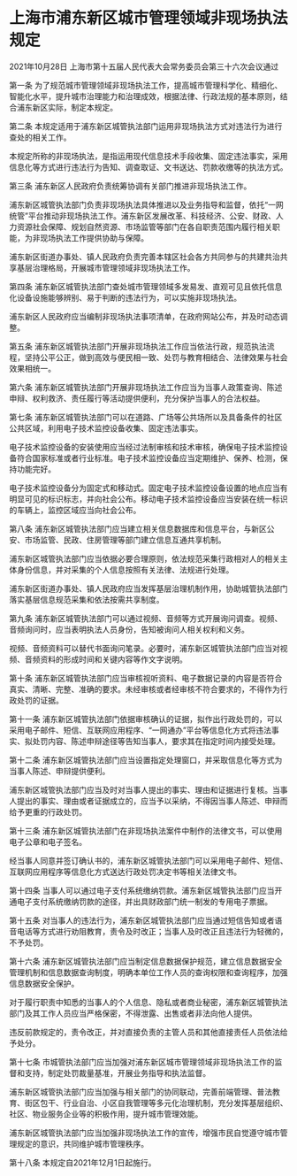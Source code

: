 # 上海市浦东新区城市管理领域非现场执法规定

2021年10月28日 上海市第十五届人民代表大会常务委员会第三十六次会议通过

<!-- INFO END -->

第一条 为了规范城市管理领域非现场执法工作，提高城市管理科学化、精细化、智能化水平，提升城市治理能力和治理成效，根据法律、行政法规的基本原则，结合浦东新区实际，制定本规定。

第二条 本规定适用于浦东新区城管执法部门运用非现场执法方式对违法行为进行查处的相关工作。

本规定所称的非现场执法，是指运用现代信息技术手段收集、固定违法事实，采用信息化等方式进行违法行为告知、调查取证、文书送达、罚款收缴等的执法方式。

第三条 浦东新区人民政府负责统筹协调有关部门推进非现场执法工作。

浦东新区城管执法部门负责非现场执法具体推进以及业务指导和监督，依托“一网统管”平台推动非现场执法工作。浦东新区发展改革、科技经济、公安、财政、人力资源社会保障、规划自然资源、市场监管等部门在各自职责范围内履行相关职能，为非现场执法工作提供协助与保障。

浦东新区街道办事处、镇人民政府负责完善本辖区社会各方共同参与的共建共治共享基层治理格局，开展城市管理领域非现场执法工作。

第四条 浦东新区城管执法部门查处城市管理领域多发易发、直观可见且依托信息化设备设施能够辨别、易于判断的违法行为，可以实施非现场执法。

浦东新区人民政府应当编制非现场执法事项清单，在政府网站公布，并及时动态调整。

第五条 浦东新区城管执法部门开展非现场执法工作应当依法行政，规范执法流程，坚持公平公正，做到高效与便民相一致、处罚与教育相结合、法律效果与社会效果相统一。

第六条 浦东新区城管执法部门开展非现场执法工作应当为当事人政策查询、陈述申辩、权利救济、责任履行等活动提供便利，充分保护当事人的合法权益。

第七条 浦东新区城管执法部门可以在道路、广场等公共场所以及具备条件的社区公共区域，利用电子技术监控设备收集、固定违法事实。

电子技术监控设备的安装使用应当经过法制审核和技术审核，确保电子技术监控设备符合国家标准或者行业标准。电子技术监控设备应当定期维护、保养、检测，保持功能完好。

电子技术监控设备分为固定式和移动式。固定电子技术监控设备设置的地点应当有明显可见的标识标志，并向社会公布。移动电子技术监控设备应当安装在统一标识的车辆上，监控区域应当向社会公布。

第八条 浦东新区城管执法部门应当建立相关信息数据库和信息平台，与新区公安、市场监管、民政、住房管理等部门建立信息互通共享机制。

浦东新区城管执法部门应当依据必要合理原则，依法规范采集行政相对人的相关主体身份信息，并对采集的个人信息按照有关法律、法规进行处理。

浦东新区街道办事处、镇人民政府应当发挥基层治理机制作用，协助城管执法部门落实基层信息规范采集和依法按需共享制度。

第九条 浦东新区城管执法部门可以通过视频、音频等方式开展询问调查。视频、音频询问时，应当表明执法人员身份，告知被询问人相关权利和义务。

视频、音频资料可以替代书面询问笔录。必要时，浦东新区城管执法部门应当对视频、音频资料的形成时间和关键内容等作文字说明。

第十条 浦东新区城管执法部门应当审核视听资料、电子数据记录的内容是否符合真实、清晰、完整、准确的要求。未经审核或者经审核不符合要求的，不得作为行政处罚的证据。

第十一条 浦东新区城管执法部门依据审核确认的证据，拟作出行政处罚的，可以采用电子邮件、短信、互联网应用程序、“一网通办”平台等信息化方式将违法事实、拟处罚内容、陈述申辩途径等告知当事人，要求其在指定时间内接受处理。

第十二条 浦东新区城管执法部门应当设置指定处理窗口，并采取信息化等方式为当事人陈述、申辩提供便利。

浦东新区城管执法部门应当及时对当事人提出的事实、理由和证据进行复核。当事人提出的事实、理由或者证据成立的，应当予以采纳，不得因当事人陈述、申辩而给予更重的行政处罚。

第十三条 浦东新区城管执法部门在非现场执法案件中制作的法律文书，可以使用电子公章和电子签名。

经当事人同意并签订确认书的，浦东新区城管执法部门可以采用电子邮件、短信、互联网应用程序等信息化方式送达行政处罚决定书等相关法律文书。

第十四条 当事人可以通过电子支付系统缴纳罚款。浦东新区城管执法部门应当开通电子支付系统缴纳罚款的途径，并出具财政部门统一制发的专用电子票据。

第十五条 对当事人的违法行为，浦东新区城管执法部门应当通过短信告知或者语音电话等方式进行劝阻教育，责令及时改正；当事人及时改正且违法行为轻微的，不予处罚。

第十六条 浦东新区城管执法部门应当制定信息数据保护规范，建立信息数据安全管理机制和信息数据查询制度，明确本单位工作人员的查询权限和查询程序，加强信息数据安全保护。

对于履行职责中知悉的当事人的个人信息、隐私或者商业秘密，浦东新区城管执法部门及其工作人员应当严格保密，不得泄露、出售或者非法向他人提供。

违反前款规定的，责令改正，并对直接负责的主管人员和其他直接责任人员依法给予处分。

第十七条 市城管执法部门应当加强对浦东新区城市管理领域非现场执法工作的监督和支持，制定处罚裁量基准，开展业务指导和执法监督。

浦东新区城管执法部门应当加强与相关部门的协同联动，完善前端管理、普法教育、街区包干、行业自治、小区自我管理等多元化治理机制，充分发挥基层组织、社区、物业服务企业等的积极作用，提升城市管理效能。

浦东新区城管执法部门应当加强非现场执法工作的宣传，增强市民自觉遵守城市管理规定的意识，共同维护城市管理秩序。

第十八条 本规定自2021年12月1日起施行。

